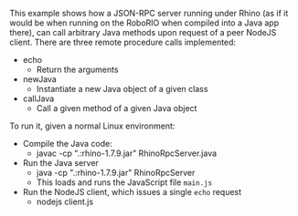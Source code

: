 This example shows how a JSON-RPC server running under Rhino (as if it would
be when running on the RoboRIO when compiled into a Java app there), can
call arbitrary Java methods upon request of a peer NodeJS client.  There are
three remote procedure calls implemented:

- echo
  - Return the arguments
- newJava
  - Instantiate a new Java object of a given class
- callJava
  - Call a given method of a given Java object

To run it, given a normal Linux environment:
- Compile the Java code:
  - javac -cp ".:rhino-1.7.9.jar" RhinoRpcServer.java
- Run the Java server
  - java -cp ".:rhino-1.7.9.jar" RhinoRpcServer
  - This loads and runs the JavaScript file `main.js`
- Run the NodeJS client, which issues a single `echo` request
  - nodejs client.js
